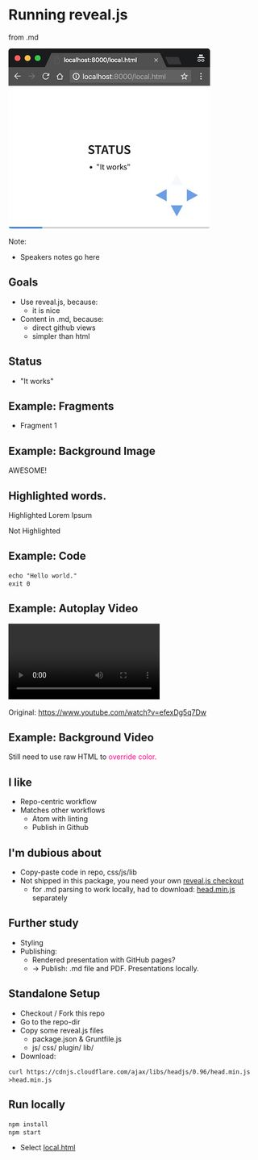 # Running reveal.js
<!-- markdownlint-disable MD012 -->
from .md

![pic](reveal.jpg)

Note:
* Speakers notes go here



## Goals

* Use reveal.js, because:
  * it is nice
* Content in .md, because:
  * direct github views
  * simpler than html



## Status

* "It works"


## Example: Fragments

<!-- .slide: data-background="#aa2222" -->

* Fragment 1 <!-- .element: class="fragment" data-fragment-index="1" -->


## Example: Background Image <!-- .element: class="transparent-black" -->
<!-- .slide: data-background-image="background.jpg" -->

AWESOME! <!-- .element: class="transparent-white" -->


## Highlighted words.

Highlighted Lorem Ipsum <!-- .element: class="highlight-red" -->

Not Highlighted


## Example: Code

```shell
echo "Hello world."
exit 0
```


## Example: Autoplay Video
<video data-autoplay class="stretch" src="breakout.mov"></video>

Original: <https://www.youtube.com/watch?v=efexDg5q7Dw>


## Example: Background Video <!-- .element: class="transparent-white" -->

<!-- .slide: data-background-video="breakout.mov" data-background-video-loop="true"-->
<!-- .slide: data-background="#000000" -->

Still need to use raw HTML to <!-- .element: class="transparent-white" -->
<span style="color: rgb(255, 0, 136);">
override color.
</span>


## I like

* Repo-centric workflow
* Matches other workflows
  * Atom with linting
  * Publish in Github



## I'm dubious about

* Copy-paste code in repo, css/js/lib
* Not shipped in this package, you need your own
  [reveal.js checkout](https://github.com/hakimel/reveal.js/)
  * for .md parsing to work locally, had to download:
   [head.min.js](https://cdnjs.cloudflare.com/ajax/libs/headjs/0.96/head.min.js)
   separately



## Further study

* Styling
* Publishing:
  * Rendered presentation with GitHub pages?
  * -> Publish: .md file and PDF. Presentations locally.



## Standalone Setup

* Checkout / Fork this repo
* Go to the repo-dir
* Copy some reveal.js files
  * package.json & Gruntfile.js
  * js/ css/ plugin/ lib/
* Download:
```#!shell
curl https://cdnjs.cloudflare.com/ajax/libs/headjs/0.96/head.min.js >head.min.js
```



## Run locally

```#!shell
npm install
npm start
```

* Select [local.html](http://localhost:8000/local.html)
